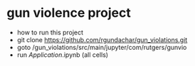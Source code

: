 # gun violence project 
-	how to run this project
- git clone https://github.com/rgundachar/gun_violations.git
- goto /gun_violations/src/main/jupyter/com/rutgers/gunvio 
-	run _Application_.ipynb (all cells)


